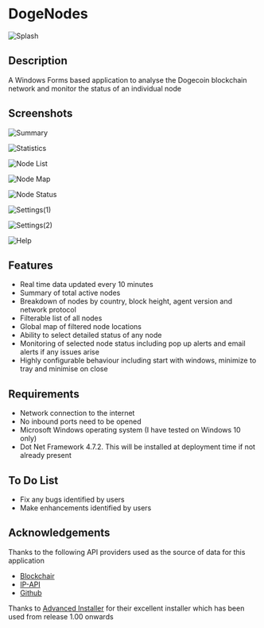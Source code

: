 # DogeNodes

![Splash](https://user-images.githubusercontent.com/124823644/217800333-62e54878-27ab-474c-abf4-fa7cf2817073.png)

## Description

A Windows Forms based application to analyse the Dogecoin blockchain network and monitor the status of an individual node

## Screenshots

![Summary](https://user-images.githubusercontent.com/124823644/221171087-c6b806ef-80ff-4cc2-9aa1-63bef11a8807.png)

![Statistics](https://user-images.githubusercontent.com/124823644/221171110-f54ad8db-7f39-473b-9b21-343a40217507.png)

![Node List](https://user-images.githubusercontent.com/124823644/221171148-2a708022-0e5f-4e5e-86f6-311df9ca9e81.png)

![Node Map](https://user-images.githubusercontent.com/124823644/221171161-86b7be96-0e7f-4ccb-9a6f-9b0835c8ba05.png)

![Node Status](https://user-images.githubusercontent.com/124823644/221171183-62a35893-29e6-44a7-a690-67fb15ad748e.png)

![Settings(1)](https://user-images.githubusercontent.com/124823644/221171210-884bf3f5-0c98-4f80-897d-aa5b2cc0de64.png)

![Settings(2)](https://user-images.githubusercontent.com/124823644/221171231-805b3c27-9d71-4ded-bdcb-ff71fb506904.png)

![Help](https://user-images.githubusercontent.com/124823644/221171250-94c9fdd7-4a93-43fd-a3d4-7787d53f29b0.png)

## Features

 - Real time data updated every 10 minutes
 - Summary of total active nodes
 - Breakdown of nodes by country, block height, agent version and network protocol
 - Filterable list of all nodes
 - Global map of filtered node locations
 - Ability to select detailed status of any node 
 - Monitoring of selected node status including pop up alerts and email alerts if any issues arise
 - Highly configurable behaviour including start with windows, minimize to tray and minimise on close
 
## Requirements

 - Network connection to the internet
 - No inbound ports need to be opened
 - Microsoft Windows operating system (I have tested on Windows 10 only)
 - Dot Net Framework 4.7.2. This will be installed at deployment time if not already present
 
## To Do List

- Fix any bugs identified by users
- Make enhancements identified by users
 
## Acknowledgements

Thanks to the following API providers used as the source of data for this application

- [Blockchair](https://blockchair.com/)
- [IP-API](https://ip-api.com/)
- [Github](https://github.com/)

Thanks to [Advanced Installer](https://www.advancedinstaller.com/) for their excellent installer which has been used from release 1.00 onwards

